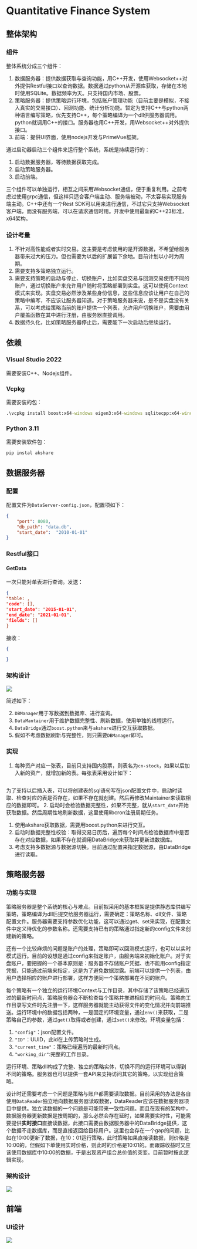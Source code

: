 # Quantitative Finance System
 
## 整体架构

### 组件
整体系统分成三个组件：

1. 数据服务器：提供数据获取与查询功能，用C\+\+开发，使用Websocket++对外提供Restful接口以查询数据。数据通过python从开源库获取，存储在本地时使用SQLite。数据频率为天。只支持国内市场、股票。
2. 策略服务器：提供策略运行环境，包括账户管理功能（目前主要是模拟，不接入真实的交易接口）、回测功能、统计分析功能。暂定为支持C\+\+与python两种语言编写策略，优先支持C\+\+，每个策略编译为一个dll供服务器调用。python就调用C++的接口。服务器也用C\+\+开发，用Websocket\+\+对外提供接口。
1. 前端：提供UI界面，使用nodejs开发与PrimeVue框架。

通过启动器启动三个组件来运行整个系统，系统是持续运行的：

1. 启动数据服务器，等待数据获取完成。
1. 启动策略服务器。
1. 启动前端。

三个组件可以单独运行，相互之间采用Websocket通信，便于重复利用。之前考虑过使用grpc通信，但这样只适合客户端主动、服务端被动，不太容易实现服务端主动。C\+\+中还有一个Rest SDK可以用来进行通信，不过它只支持Websocket客户端，而没有服务端，可以在请求通信时用。开发中使用最新的C\+\+23标准，x64架构。

### 设计考量

1. 不针对高性能或者实时交易。这主要是考虑使用的是开源数据，不希望给服务器带来过大的压力。但也需要为以后的扩展留下余地。目前计划以小时为周期。
1. 需要支持多策略独立运行。
1. 需要支持策略的启动与停止、切换账户，比如实盘交易与回测交易使用不同的账户，通过切换账户来允许用户随时将策略部署到实盘。这可以使用Context模式来实现。实盘交易必然涉及某些身份信息，这些信息应该让用户在自己的策略中编写，不应该让服务器知道。对于策略服务器来说，是不是实盘没有关系，可以考虑给策略当前的账户提供一个列表，允许用户切换账户，需要由用户覆盖函数在其中进行注册，由服务器直接调用。
1. 数据持久化，比如策略服务器停止后，需要能下一次启动后继续运行。

## 依赖

### Visual Studio 2022

需要安装C++、Nodejs组件。

### Vcpkg

需要安装的包：

```cmd
.\vcpkg install boost:x64-windows eigen3:x64-windows sqlitecpp:x64-windows cpprestsdk:x64-windows fmt:x64-windows websocketpp:x64-windows spdlog:x64-windows
```

### Python 3.11

需要安装软件包：
```cmd
pip instal akshare
```

## 数据服务器

### 配置

配置文件为`DataServer-config.json`，配置项如下：

```json
{
    "port": 8080,
    "db_path": "data.db",
    "start_date":  "2010-01-01"
}
```

### Restful接口

#### GetData

一次只能对单表进行查询。发送：

```json
{
"table: ,
"code": [],
"start_date": "2015-01-01",
"end_date": "2021-01-01", 
"fields": []
}
```
接收：

```json
{

}

```


### 架构设计

![](https://github.com/kilasuelika/QuantitativeFinanceSystem/blob/main/Doc/DataServer.jpg)

简述如下：

2. `DBManager`用于写数据到数据库、进行查询。
1. `DataMantainer`用于维护数据完整性、刷新数据，使用单独的线程运行。
1. `DataBridge`通过`boost.python`来与`akshare`进行交互获取数据。
1. 假如不考虑数据刷新与完整性，则只需要`DBManager`即可。

### 实现

1. 每种资产对应一张表，目前只支持国内股票，则表名为`cn-stock`，如果以后加入新的资产，就增加新的表。每张表采用设计如下：
```sql

```
为了支持以后插入表，可以将创建表的sql语句写在json配置文件中，启动时读取、检查对应的表是否存在，如果不存在就创建。然后再修改Maintainer来读取相应的数据即可。
2. 启动时会检验数据完整性，如果不完整，就从`start_date`开始获取数据。然后周期性地刷新数据，这里使用libcron注册周期任务。
1. 使用akshare获取数据，需要用boost.python来进行交互。
1. 启动时数据完整性校验：取得交易日历后，遍历每个时间点检验数据库中是否存在对应数据，如果不存在就调用DataBridge来获取并更新进数据库。
1. 考虑支持多数据源与数据源切换。目前通过配置来指定数据源，由DataBridge进行读取。


## 策略服务器

### 功能与实现

策略服务器是整个系统的核心与难点。目前拟采用的基本框架是提供静态库供编写策略，策略编译为dll后提交给服务器运行，需要确定：策略名称、dll文件、策略配置文件。服务器需要支持参数优化功能，这可以通过get、set来实现，在配置文件中定义待优化的参数名称。还需要支持已有的策略通过指定新的config文件来创建新的策略。

还有一个比较麻烦的问题是账户的处理，策略即可以回测模式运行，也可以以实时模式运行。目前的设想是通过config来指定账户，由服务端来初始化账户。对于实盘账户，要把握的一个基本原则是：服务器不存储账户凭据、也不能用config指定凭据，只能通过前端来指定，这是为了避免数据泄露。前端可以提供一个列表，由用户选择相应的账户进行部署，这样方便同一个策略部署在不同的账户。

每个策略有一个独立的运行环境Context与工作目录，其中存储了该策略已经遍历过的最新时间点，策略服务器会不断检查每个策略并推进相应的时间点。策略向工作目录写文件时先注册一下，这样服务器就能主动获得文件的变化情况并向前端推送。运行环境中的数据包括两种，一是固定的环境变量，通过`env()`来获取，二是策略自己的参数，通过`get()`取得或者创建，通过`set()`来修改。环境变量包括：

1. `"config"`：json配置文件。
2. `"ID"`：UUID，此id在上传策略时生成。
1. `"current_time"`：策略已经遍历的最新时间点。
1. `"working_dir"`:完整的工作目录。

运行环境、策略dll构成了完整、独立的策略实体，切换不同的运行环境可以得到不同的策略。服务器也可以提供一套API来支持访问其它的策略，以实现组合策略。

设计时还需要考虑一个问题是策略与账户都需要读取数据。目前采用的办法是各自使用`DataReader`独立地向数据服务器读取数据，DataReader应该在数据服务器项目中提供。独立读数据的一个问题是可能带来一致性问题。而且在现有的架构中，数据服务器更新数据是按周期的，那么必然会存在延时，如果需要实时性，可能需要提供**实时接口**直接读数据，此接口需要由数据服务器中的DataBridge提供，这个数据不走数据库，而是直接返回给目标用户。这里也会存在一个gap的问题，比如在10:00更新了数据，在10：01运行策略，此时策略如果直接读数据，则价格是10:00的，但假如下单使用实时价格，则此时的价格是10:01的。而跟踪收益时又应该使用数据库中10:00的数据，于是出现资产组合总价值的突变。目前暂时按此逻辑实现。


### 架构设计

![](https://github.com/kilasuelika/QuantitativeFinanceSystem/blob/main/Doc/StrategyServer.jpg)

## 前端

### UI设计

![](https://github.com/kilasuelika/QuantitativeFinanceSystem/blob/main/Doc/UI%20Design.jpg)